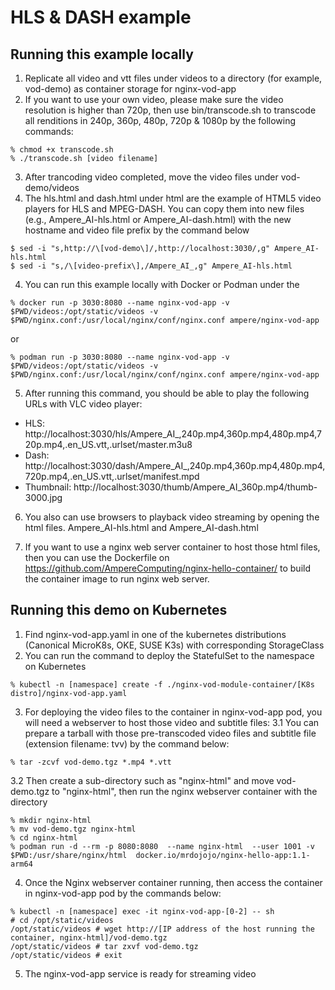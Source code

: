 # HLS & DASH example

## Running this example locally

1. Replicate all video and vtt files under videos to a directory (for example, vod-demo) as container storage for nginx-vod-app
2. If you want to use your own video, please make sure the video resolution is higher than 720p, then use bin/transcode.sh to transcode all renditions in 240p, 360p, 480p, 720p & 1080p by the following commands:
```
% chmod +x transcode.sh 
% ./transcode.sh [video filename] 
```
3. After trancoding video completed, move the video files under vod-demo/videos 
4. The hls.html and dash.html under html are the example of HTML5 video players for HLS and MPEG-DASH. 
You can copy them into new files (e.g., Ampere_AI-hls.html or Ampere_AI-dash.html) with the new hostname and video file prefix by the command below 
```
$ sed -i "s,http://\[vod-demo\]/,http://localhost:3030/,g" Ampere_AI-hls.html
$ sed -i "s,/\[video-prefix\],/Ampere_AI_,g" Ampere_AI-hls.html
```
4. You can run this example locally with Docker or Podman under the 

```
% docker run -p 3030:8080 --name nginx-vod-app -v $PWD/videos:/opt/static/videos -v $PWD/nginx.conf:/usr/local/nginx/conf/nginx.conf ampere/nginx-vod-app
```
or
```
% podman run -p 3030:8080 --name nginx-vod-app -v $PWD/videos:/opt/static/videos -v $PWD/nginx.conf:/usr/local/nginx/conf/nginx.conf ampere/nginx-vod-app
```

5. After running this command, you should be able to play the following URLs with VLC video player:

- HLS: http://localhost:3030/hls/Ampere_AI_,240p.mp4,360p.mp4,480p.mp4,720p.mp4,.en_US.vtt,.urlset/master.m3u8
- Dash: http://localhost:3030/dash/Ampere_AI_,240p.mp4,360p.mp4,480p.mp4,720p.mp4,.en_US.vtt,.urlset/manifest.mpd
- Thumbnail: http://localhost:3030/thumb/Ampere_AI_360p.mp4/thumb-3000.jpg

6. You also can use browsers to playback video streaming by opening the html files. Ampere_AI-hls.html and Ampere_AI-dash.html

7. If you want to use a nginx web server container to host those html files, then you can use the Dockerfile on https://github.com/AmpereComputing/nginx-hello-container/ to build the container image to run nginx web server.

## Running this demo on Kubernetes
1. Find nginx-vod-app.yaml in one of the kubernetes distributions (Canonical MicroK8s, OKE, SUSE K3s) with corresponding StorageClass
2. You can run the command to deploy the StatefulSet to the namespace on Kubernetes
```
% kubectl -n [namespace] create -f ./nginx-vod-module-container/[K8s distro]/nginx-vod-app.yaml
```
3. For deploying the video files to the container in nginx-vod-app pod, you will need a webserver to host those video and subtitle files:
3.1 You can prepare a tarball with those pre-transcoded video files and subtitle file (extension filename: tvv) by the command below:
```
% tar -zcvf vod-demo.tgz *.mp4 *.vtt
```
3.2 Then create a sub-directory such as "nginx-html" and move vod-demo.tgz to "nginx-html", then run the nginx webserver container with the directory
```
% mkdir nginx-html
% mv vod-demo.tgz nginx-html
% cd nginx-html
% podman run -d --rm -p 8080:8080  --name nginx-html  --user 1001 -v $PWD:/usr/share/nginx/html  docker.io/mrdojojo/nginx-hello-app:1.1-arm64
```
4. Once the Nginx webserver container running, then access the container in nginx-vod-app pod by the commands below:
```
% kubectl -n [namespace] exec -it nginx-vod-app-[0-2] -- sh
# cd /opt/static/videos
/opt/static/videos # wget http://[IP address of the host running the container, nginx-html]/vod-demo.tgz
/opt/static/videos # tar zxvf vod-demo.tgz
/opt/static/videos # exit
```
5. The nginx-vod-app service is ready for streaming video
